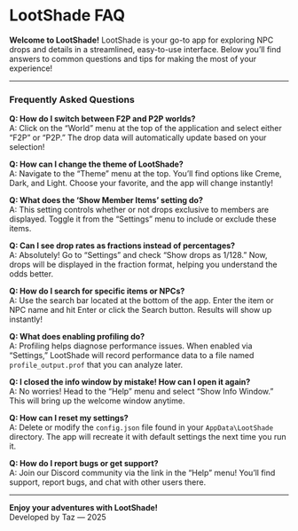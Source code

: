 # LootShade FAQ

**Welcome to LootShade!**
LootShade is your go-to app for exploring NPC drops and details in a streamlined, easy-to-use interface. Below you’ll find answers to common questions and tips for making the most of your experience!

---

### Frequently Asked Questions

**Q: How do I switch between F2P and P2P worlds?**  
A: Click on the “World” menu at the top of the application and select either “F2P” or “P2P.” The drop data will automatically update based on your selection!

**Q: How can I change the theme of LootShade?**  
A: Navigate to the “Theme” menu at the top. You’ll find options like Creme, Dark, and Light. Choose your favorite, and the app will change instantly!

**Q: What does the ‘Show Member Items’ setting do?**  
A: This setting controls whether or not drops exclusive to members are displayed. Toggle it from the “Settings” menu to include or exclude these items.

**Q: Can I see drop rates as fractions instead of percentages?**  
A: Absolutely! Go to “Settings” and check “Show drops as 1/128.” Now, drops will be displayed in the fraction format, helping you understand the odds better.

**Q: How do I search for specific items or NPCs?**  
A: Use the search bar located at the bottom of the app. Enter the item or NPC name and hit Enter or click the Search button. Results will show up instantly!

**Q: What does enabling profiling do?**  
A: Profiling helps diagnose performance issues. When enabled via “Settings,” LootShade will record performance data to a file named `profile_output.prof` that you can analyze later.

**Q: I closed the info window by mistake! How can I open it again?**  
A: No worries! Head to the “Help” menu and select “Show Info Window.” This will bring up the welcome window anytime.

**Q: How can I reset my settings?**  
A: Delete or modify the `config.json` file found in your `AppData\LootShade` directory. The app will recreate it with default settings the next time you run it.

**Q: How do I report bugs or get support?**  
A: Join our Discord community via the link in the “Help” menu! You’ll find support, report bugs, and chat with other users there.

---

**Enjoy your adventures with LootShade!**  
Developed by Taz — 2025
